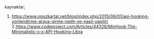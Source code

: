 kaynaklar;
1. https://www.oguzkartal.net/blog/index.php/2015/06/01/api-hooking-yonlendirme-araya-girme-nedir-ve-nasil-yapilir/
2.https://www.codeproject.com/Articles/44326/MinHook-The-Minimalistic-x-x-API-Hooking-Libra
